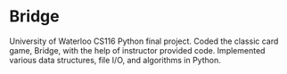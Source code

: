 # Bridge
University of Waterloo CS116 Python final project. Coded the classic card game, Bridge, with the help of instructor provided code. Implemented various data structures, file I/O, and algorithms in Python.
